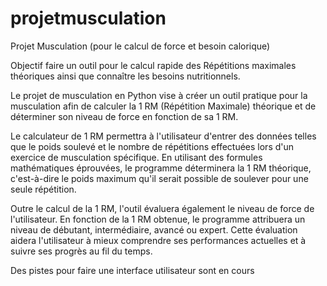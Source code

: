 # projetmusculation
Projet Musculation (pour le calcul de force et besoin calorique)

Objectif faire un outil pour le calcul rapide des Répétitions maximales théoriques ainsi que connaître les besoins nutritionnels.


Le projet de musculation en Python vise à créer un outil pratique pour la musculation afin de calculer la 1 RM (Répétition Maximale) théorique et de déterminer son niveau de force en fonction de sa 1 RM.

Le calculateur de 1 RM permettra à l'utilisateur d'entrer des données telles que le poids soulevé et le nombre de répétitions effectuées lors d'un exercice de musculation spécifique. En utilisant des formules mathématiques éprouvées, le programme déterminera la 1 RM théorique, c'est-à-dire le poids maximum qu'il serait possible de soulever pour une seule répétition.

Outre le calcul de la 1 RM, l'outil évaluera également le niveau de force de l'utilisateur. En fonction de la 1 RM obtenue, le programme attribuera un niveau de débutant, intermédiaire, avancé ou expert. Cette évaluation aidera l'utilisateur à mieux comprendre ses performances actuelles et à suivre ses progrès au fil du temps.

Des pistes pour faire une interface utilisateur sont en cours
